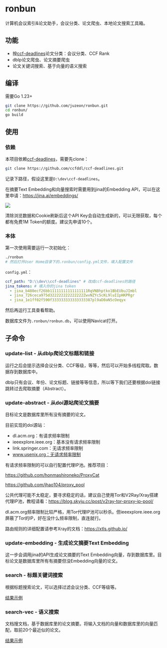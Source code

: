 # ronbun

计算机会议索引&论文助手，会议分类、论文爬虫、本地论文搜索工具箱。

## 功能

- 按[ccf-deadlines](https://github.com/ccfddl/ccf-deadlines)论文分类：会议分类、CCF Rank
- dblp论文爬虫、论文摘要爬虫
- 论文关键词搜索、基于向量的语义搜索

## 编译

需要Go 1.23+

```bash
git clone https://github.com/juzeon/ronbun.git
cd ronbun/
go build
```

## 使用

### 依赖

本项目依赖[ccf-deadlines](https://github.com/ccfddl/ccf-deadlines)，需要先clone：

```bash
git clone https://github.com/ccfddl/ccf-deadlines.git
```

记录下路径，假设这里是`D:\dev\ccf-deadlines`。

在摘要Text Embedding和向量搜索时需要用到jina的Embedding API，可以在这里申请：<https://jina.ai/embeddings/>

![](https://public.ptree.top/ShareX/2024/10/10/1728558627/fstutMhIND.png)

清除浏览数据和Cookie刷新后这个API Key会自动生成新的，可以无限获取，每个都有免费1M Token的额度。建议先申请10个。

### 本体

第一次使用需要运行一次初始化：

```bash
./ronbun
# 然后打开User Home目录下的.ronbun/config.yml文件，填入配置文件
```

`config.yml`：

```yaml
ccf_path: "D:\\dev\\ccf-deadlines" # 改成ccf-deadlines的路径
jina_tokens: # 填入你的jina token
  - jina_b480ecf26bb11111111111111111RqVNBhptko1BbEUbuJImbl
  - jina_726ceca975d322222222222222ZwvNZYc5cKL9luIIpHKPRgr
  - jina_1e1ff02f590f333333333333333387pl9aD0aN5cOeqyx
```

然后再运行工具查看帮助。

数据库文件为`.ronbun/ronbun.db`，可以使用Navicat打开。

## 子命令

### update-list - 从dblp爬论文标题和链接

运行之后会提示选择会议分类、CCF等级，等等，然后可以开始多线程爬取。数据存到数据库中。

dblp只有会议、年份、论文标题、链接等等信息，所以等下我们还要根据doi链接跳转过去爬取摘要（Abstract）。

### update-abstract - 从doi源站爬论文摘要

目标论文是数据库里所有没有摘要的论文。

目前实现的doi源站：

- dl.acm.org：有请求频率限制
- ieeexplore.ieee.org：基本没有请求频率限制
- link.springer.com：无请求频率限制
- www.usenix.org：无请求频率限制

有请求频率限制的可以自行配置代理IP池。推荐项目：

<https://github.com/honmashironeko/ProxyCat>

<https://github.com/jhao104/proxy_pool>

公共代理可能不太稳定，要寻求稳定的话，建议自己使用Tor和V2Ray/Xray搭建代理IP池，教程请看：<https://blog.skyju.cc/post/v2ray-tor-proxy-ip-pool/>

dl.acm.org频率限制比较严格，用Tor代理IP池可以秒杀。但ieeexplore.ieee.org屏蔽了Tor的IP，好在没什么频率限制，直连就行。

路由规则的详细配置请参考Xray的文档：<https://xtls.github.io/>

### update-embedding - 生成论文摘要Text Embedding

这一步会调用jina的API生成论文摘要的Text Embedding向量，存到数据库里。目标论文是数据库里所有有摘要但没Embedding向量的论文。

### search - 标题关键词搜索

根据标题搜索论文，可以选择过滤会议分类、CCF等级等。

[结果示例](https://public.ptree.top/ShareX/manual/Search%20for%20serverless.html)

### search-vec - 语义搜索

文档搜文档，基于数据库里的论文摘要。将输入文档的向量和数据库里的向量匹配，取前20个最近似的论文。

[结果示例](https://public.ptree.top/ShareX/manual/Search%20by%20document%202024-10-10%2019%2129%2158.html)